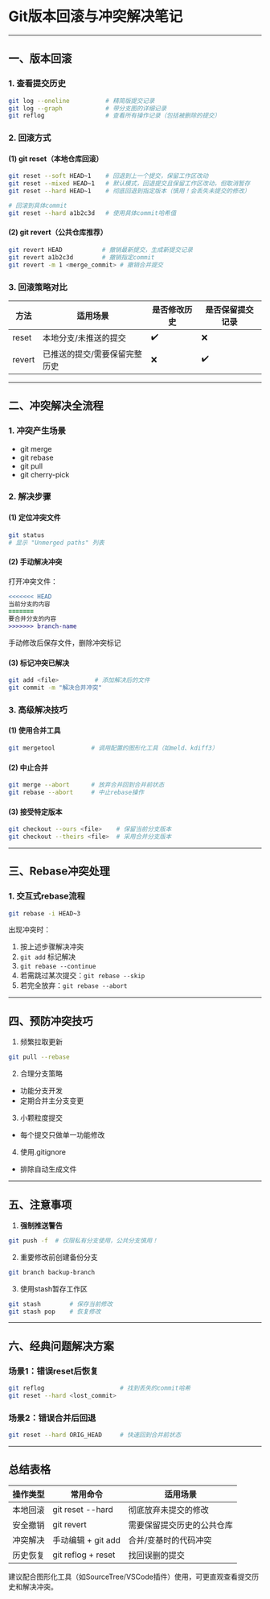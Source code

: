 # Git版本回滚与冲突解决笔记

---

## 一、版本回滚

### 1. 查看提交历史
```bash
git log --oneline          # 精简版提交记录
git log --graph            # 带分支图的详细记录
git reflog                 # 查看所有操作记录（包括被删除的提交）
```

### 2. 回滚方式
#### (1) git reset（本地仓库回滚）
```bash
git reset --soft HEAD~1    # 回退到上一个提交，保留工作区改动
git reset --mixed HEAD~1   # 默认模式，回退提交且保留工作区改动，但取消暂存
git reset --hard HEAD~1    # 彻底回退到指定版本（慎用！会丢失未提交的修改）

# 回滚到具体commit
git reset --hard a1b2c3d   # 使用具体commit哈希值
```

#### (2) git revert（公共仓库推荐）
```bash
git revert HEAD           # 撤销最新提交，生成新提交记录
git revert a1b2c3d        # 撤销指定commit
git revert -m 1 <merge_commit> # 撤销合并提交
```

### 3. 回滚策略对比
| 方法   | 适用场景                      | 是否修改历史 | 是否保留提交记录 |
| ------ | ----------------------------- | ------------ | ---------------- |
| reset  | 本地分支/未推送的提交         | ✔️            | ❌                |
| revert | 已推送的提交/需要保留完整历史 | ❌            | ✔️                |

---

## 二、冲突解决全流程

### 1. 冲突产生场景
- git merge
- git rebase
- git pull
- git cherry-pick

### 2. 解决步骤
#### (1) 定位冲突文件
```bash
git status
# 显示 "Unmerged paths" 列表
```

#### (2) 手动解决冲突
打开冲突文件：
```diff
<<<<<<< HEAD
当前分支的内容
=======
要合并分支的内容
>>>>>>> branch-name
```

手动修改后保存文件，删除冲突标记

#### (3) 标记冲突已解决
```bash
git add <file>          # 添加解决后的文件
git commit -m "解决合并冲突"
```

### 3. 高级解决技巧
#### (1) 使用合并工具
```bash
git mergetool          # 调用配置的图形化工具（如meld、kdiff3）
```

#### (2) 中止合并
```bash
git merge --abort      # 放弃合并回到合并前状态
git rebase --abort     # 中止rebase操作
```

#### (3) 接受特定版本
```bash
git checkout --ours <file>    # 保留当前分支版本
git checkout --theirs <file>  # 采用合并分支版本
```

---

## 三、Rebase冲突处理

### 1. 交互式rebase流程
```bash
git rebase -i HEAD~3
```
出现冲突时：
1. 按上述步骤解决冲突
2. `git add` 标记解决
3. `git rebase --continue`
4. 若需跳过某次提交：`git rebase --skip`
5. 若完全放弃：`git rebase --abort`

---

## 四、预防冲突技巧

1. 频繁拉取更新
```bash
git pull --rebase
```

2. 合理分支策略
- 功能分支开发
- 定期合并主分支变更

3. 小颗粒度提交
- 每个提交只做单一功能修改

4. 使用.gitignore
- 排除自动生成文件

---

## 五、注意事项

1. **强制推送警告**
```bash
git push -f  # 仅限私有分支使用，公共分支慎用！
```

2. 重要修改前创建备份分支
```bash
git branch backup-branch
```

3. 使用stash暂存工作区
```bash
git stash        # 保存当前修改
git stash pop    # 恢复修改
```

---

## 六、经典问题解决方案

### 场景1：错误reset后恢复
```bash
git reflog                     # 找到丢失的commit哈希
git reset --hard <lost_commit>
```

### 场景2：错误合并后回退
```bash
git reset --hard ORIG_HEAD     # 快速回到合并前状态
```

---

## 总结表格

| 操作类型 | 常用命令           | 适用场景                   |
| -------- | ------------------ | -------------------------- |
| 本地回滚 | git reset --hard   | 彻底放弃未提交的修改       |
| 安全撤销 | git revert         | 需要保留提交历史的公共仓库 |
| 冲突解决 | 手动编辑 + git add | 合并/变基时的代码冲突      |
| 历史恢复 | git reflog + reset | 找回误删的提交             |

建议配合图形化工具（如SourceTree/VSCode插件）使用，可更直观查看提交历史和解决冲突。